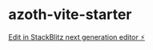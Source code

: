 # azoth-vite-starter

[Edit in StackBlitz next generation editor ⚡️](https://stackblitz.com/~/github.com/martypdx/azoth-vite-starter)
